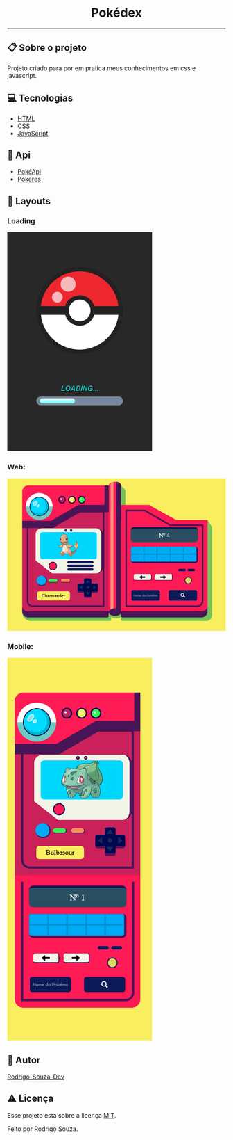 <h1 align='center'>Pokédex</h1>
<hr>
<h2>📋 Sobre o projeto</h2>
<p>Projeto criado para por em pratica meus conhecimentos em css e javascript.</p>
 <h2 id="techs"> 💻 Tecnologias</h2>
 
- [HTML]()
- [CSS]()
- [JavaScript]()

<h2>🚀 Api</h2>

- [PokéApi](http://pokeapi.co/)
- [Pokeres](https://pokeres.bastionbot.org/)

<h2>🎨 Layouts</h2>
<h3>Loading</h3>
<img src="images/load.png">
<h3>Web:</h3>
<img src="images/pk2.png">
<h3>Mobile:</h3>
<img src="images/pk.png">
 <h2 id="autor"> 🦸 Autor</h2>

[Rodrigo-Souza-Dev](https://github.com/Rodrigo-Souza-DEV)

<h2 id="licenca"> ⚠️  Licença</h2>

Esse projeto esta sobre a licença [MIT](https://github.com/Rodrigo-Souza-DEV/Pokedex/blob/master/LICENSE).
<p>Feito por Rodrigo Souza.</p>
